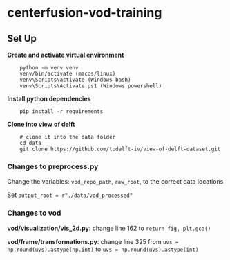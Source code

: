 # centerfusion-vod-training

## Set Up

**Create and activate virtual environment**

```shell
    python -m venv venv
    venv/bin/activate (macos/linux)
    venv\Scripts\activate (Windows bash)
    venv\Scripts\Activate.ps1 (Windows powershell)
```

**Install python dependencies**

```shell
    pip install -r requirements
```

**Clone into view of delft**

```shell
    # clone it into the data folder
    cd data
    git clone https://github.com/tudelft-iv/view-of-delft-dataset.git
```

### Changes to preprocess.py

Change the variables: `vod_repo_path`, `raw_root`, to the correct data locations

Set `output_root = r"./data/vod_processed"`

### Changes to vod

**vod/visualization/vis_2d.py**: change line 162 to `return fig, plt.gca()`

**vod/frame/transformations.py**: change line 325 from `uvs = np.round(uvs).astype(np.int)` to `uvs = np.round(uvs).astype(int)`
